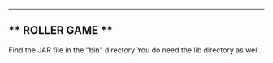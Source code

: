 -----------------
** ROLLER GAME **
-----------------

Find the JAR file in the "bin" directory
You do need the lib directory as well.
